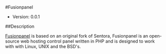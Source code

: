#Fusionpanel

* Version: 0.0.1

##Description

[Fusionpanel](http://fusionpanel.org) is based on an original fork of Sentora, Fusionpanel is an open-source web hosting control panel written in PHP and is designed to work with with Linux, UNIX and the BSD's.




